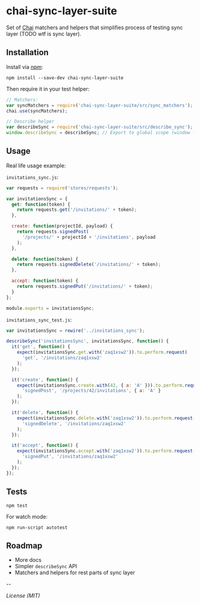 # chai-sync-layer-suite

Set of [Chai](http://chaijs.com/) matchers and helpers that simplifies process of testing sync layer (TODO wtf is sync layer).


## Installation

Install via [npm](https://www.npmjs.com/package/chai-sync-layer-suite):

```
npm install --save-dev chai-sync-layer-suite
```

Then require it in your test helper:

``` javascript
// Matchers:
var syncMatchers = require('chai-sync-layer-suite/src/sync_matchers');
chai.use(syncMatchers);

// Describe helper
var describeSync = require('chai-sync-layer-suite/src/describe_sync');
window.describeSync = describeSync; // Export to global scope (window for Karma)
```

## Usage

Real life usage example:

`invitations_sync.js`:
``` javascript
var requests = require('stores/requests');

var invitationsSync = {
  get: function(token) {
    return requests.get('/invitations/' + token);
  },

  create: function(projectId, payload) {
    return requests.signedPost(
      '/projects/' + projectId + '/invitations', payload
    );
  },

  delete: function(token) {
    return requests.signedDelete('/invitations/' + token);
  },

  accept: function(token) {
    return requests.signedPut('/invitations/' + token);
  }
};

module.exports = invitationsSync;
```

`invitations_sync_test.js`:
``` javascript
var invitationsSync = rewire('../invitations_sync');

describeSync('invitationsSync', invitationsSync, function() {
  it('get', function() {
    expect(invitationsSync.get.with('zaq1xsw2')).to.perform.request(
      'get', '/invitations/zaq1xsw2'
    );
  });

  it('create', function() {
    expect(invitationsSync.create.with(42, { a: 'A' })).to.perform.request(
      'signedPost', '/projects/42/invitations', { a: 'A' }
    );
  });

  it('delete', function() {
    expect(invitationsSync.delete.with('zaq1xsw2')).to.perform.request(
      'signedDelete', '/invitations/zaq1xsw2'
    );
  });

  it('accept', function() {
    expect(invitationsSync.accept.with('zaq1xsw2')).to.perform.request(
      'signedPut', '/invitations/zaq1xsw2'
    );
  });
});
```

## Tests

```
npm test
```

For watch mode:

```
npm run-script autotest
```

## Roadmap

* More docs
* Simpler `describeSync` API
* Matchers and helpers for rest parts of sync layer

--

_License (MIT)_
